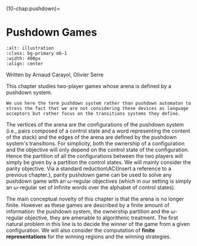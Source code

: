 (10-chap:pushdown)=
# Pushdown Games

```{image} ./../Illustrations/10.jpg
:alt: illustration
:class: bg-primary mb-1
:width: 400px
:align: center
```


Written by Arnaud Carayol, Olivier Serre



This chapter studies two-player games whose arena is defined by a pushdown system.

```{margin}
We use here the term pushdown system rather than pushdown automaton to stress the fact that we are not considering these devices as language acceptors but rather focus on the transitions systems they define.
```

 The vertices of the arena are the configurations of the pushdown system (i.e., pairs composed of a control state and a word representing the content of the stack) and the edges of the arena are defined by the pushdown system's transitions. For simplicity, both the ownership of a configuration and the objective will only depend on the control state of the configuration. Hence the partition of all the configurations between the two players will simply be given by a partition the control states. We will mainly consider the parity objective. Via a standard reduction\AC{Insert a reference to a previous chapter.}, parity pushdown game can be used to solve any pushdown game with an $\omega$-regular objectives (which in our setting is simply an $\omega$-regular set of infinite words over  the alphabet of control states). 

The main conceptual novelty of this chapter is that the arena is no longer finite. However as these games are described by a finite amount of information: the pushdown system, the ownership partition and the $\omega$-regular objective, they are amenable to algorithmic treatment. The first natural problem in this line is to decide the winner of the game from a given configuration. We will also consider the computation of **finite representations** for the winning regions and the winning strategies.









